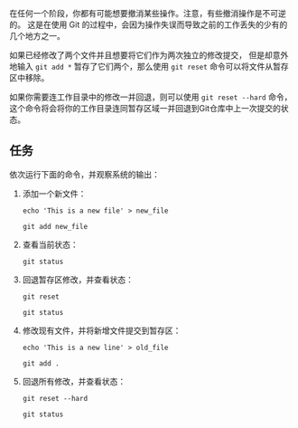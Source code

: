 在任何一个阶段，你都有可能想要撤消某些操作。注意，有些撤消操作是不可逆的。 这是在使用 Git 的过程中，会因为操作失误而导致之前的工作丢失的少有的几个地方之一。

如果已经修改了两个文件并且想要将它们作为两次独立的修改提交， 但是却意外地输入 `git add *` 暂存了它们两个，那么使用 `git reset` 命令可以将文件从暂存区中移除。

如果你需要连工作目录中的修改一并回退，则可以使用 `git reset --hard` 命令，这个命令将会将你的工作目录连同暂存区域一并回退到Git仓库中上一次提交的状态。

## 任务

依次运行下面的命令，并观察系统的输出：

1. 添加一个新文件：

    `echo 'This is a new file' > new_file`

    `git add new_file`

2. 查看当前状态：

    `git status`

3. 回退暂存区修改，并查看状态：

    `git reset`

    `git status`

4. 修改现有文件，并将新增文件提交到暂存区：

    `echo 'This is a new line' > old_file`

    `git add .`

5. 回退所有修改，并查看状态：

    `git reset --hard`

    `git status`